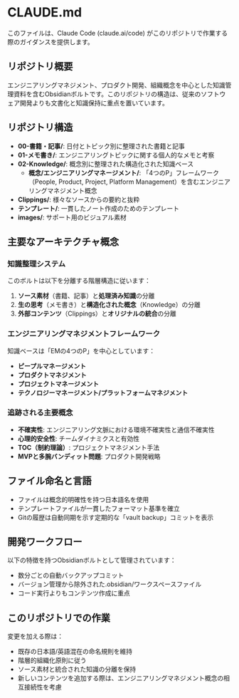 # CLAUDE.md

このファイルは、Claude Code (claude.ai/code) がこのリポジトリで作業する際のガイダンスを提供します。

## リポジトリ概要

エンジニアリングマネジメント、プロダクト開発、組織概念を中心とした知識管理資料を含むObsidianボルトです。このリポジトリの構造は、従来のソフトウェア開発よりも文書化と知識保持に重点を置いています。

## リポジトリ構造

- **00-書籍・記事/**: 日付とトピック別に整理された書籍と記事
- **01-メモ書き/**: エンジニアリングトピックに関する個人的なメモと考察
- **02-Knowledge/**: 概念別に整理された構造化された知識ベース
  - **概念/エンジニアリングマネージメント/**: 「4つのP」フレームワーク（People, Product, Project, Platform Management）を含むエンジニアリングマネジメント概念
- **Clippings/**: 様々なソースからの要約と抜粋
- **テンプレート/**: 一貫したノート作成のためのテンプレート
- **images/**: サポート用のビジュアル素材

## 主要なアーキテクチャ概念

### 知識整理システム
このボルトは以下を分離する階層構造に従います：
1. **ソース素材**（書籍、記事）と**処理済み知識**の分離
2. **生の思考**（メモ書き）と**構造化された概念**（Knowledge）の分離
3. **外部コンテンツ**（Clippings）と**オリジナルの統合**の分離

### エンジニアリングマネジメントフレームワーク
知識ベースは「EMの4つのP」を中心としています：
- **ピープルマネージメント**
- **プロダクトマネジメント**
- **プロジェクトマネージメント**
- **テクノロジーマネージメント/プラットフォームマネジメント**

### 追跡される主要概念
- **不確実性**: エンジニアリング文脈における環境不確実性と通信不確実性
- **心理的安全性**: チームダイナミクスと有効性
- **TOC（制約理論）**: プロジェクトマネジメント手法
- **MVPと多腕バンディット問題**: プロダクト開発戦略

## ファイル命名と言語
- ファイルは概念的明確性を持つ日本語名を使用
- テンプレートファイルが一貫したフォーマット基準を確立
- Gitの履歴は自動同期を示す定期的な「vault backup」コミットを表示

## 開発ワークフロー
以下の特徴を持つObsidianボルトとして管理されています：
- 数分ごとの自動バックアップコミット
- バージョン管理から除外された.obsidian/ワークスペースファイル
- コード実行よりもコンテンツ作成に重点

## このリポジトリでの作業
変更を加える際は：
- 既存の日本語/英語混在の命名規則を維持
- 階層的組織化原則に従う
- ソース素材と統合された知識の分離を保持
- 新しいコンテンツを追加する際は、エンジニアリングマネジメント概念の相互接続性を考慮